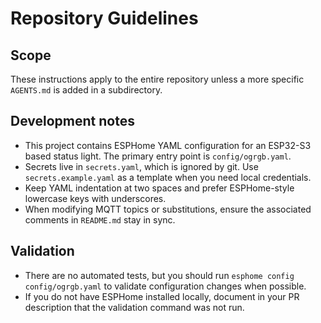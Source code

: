 # Repository Guidelines

## Scope
These instructions apply to the entire repository unless a more specific `AGENTS.md` is added in a subdirectory.

## Development notes
- This project contains ESPHome YAML configuration for an ESP32-S3 based status light. The primary entry point is `config/ogrgb.yaml`.
- Secrets live in `secrets.yaml`, which is ignored by git. Use `secrets.example.yaml` as a template when you need local credentials.
- Keep YAML indentation at two spaces and prefer ESPHome-style lowercase keys with underscores.
- When modifying MQTT topics or substitutions, ensure the associated comments in `README.md` stay in sync.

## Validation
- There are no automated tests, but you should run `esphome config config/ogrgb.yaml` to validate configuration changes when possible.
- If you do not have ESPHome installed locally, document in your PR description that the validation command was not run.

